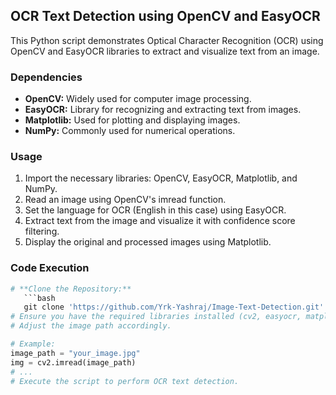 ## OCR Text Detection using OpenCV and EasyOCR

This Python script demonstrates Optical Character Recognition (OCR) using OpenCV and EasyOCR libraries to extract and visualize text from an image.

### Dependencies
- **OpenCV:** Widely used for computer image processing.
- **EasyOCR:** Library for recognizing and extracting text from images.
- **Matplotlib:** Used for plotting and displaying images.
- **NumPy:** Commonly used for numerical operations.

### Usage
1. Import the necessary libraries: OpenCV, EasyOCR, Matplotlib, and NumPy.
2. Read an image using OpenCV's imread function.
3. Set the language for OCR (English in this case) using EasyOCR.
4. Extract text from the image and visualize it with confidence score filtering.
5. Display the original and processed images using Matplotlib.

### Code Execution
```python
# **Clone the Repository:**
   ```bash
   git clone 'https://github.com/Yrk-Yashraj/Image-Text-Detection.git'
# Ensure you have the required libraries installed (cv2, easyocr, matplotlib, numpy).
# Adjust the image path accordingly.

# Example:
image_path = "your_image.jpg"
img = cv2.imread(image_path)
# ...
# Execute the script to perform OCR text detection.

